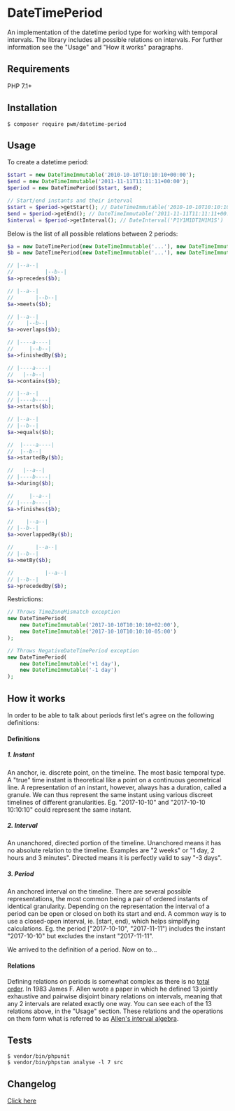 # DateTimePeriod

An implementation of the datetime period type for working with temporal intervals. The library includes all possible relations on intervals. For further information see the "Usage" and "How it works" paragraphs.

## Requirements

PHP 7.1+

## Installation

    $ composer require pwm/datetime-period

## Usage

To create a datetime period:

```php
$start = new DateTimeImmutable('2010-10-10T10:10:10+00:00');
$end = new DateTimeImmutable('2011-11-11T11:11:11+00:00');
$period = new DateTimePeriod($start, $end);

// Start/end instants and their interval
$start = $period->getStart(); // DateTimeImmutable('2010-10-10T10:10:10+00:00')
$end = $period->getEnd(); // DateTimeImmutable('2011-11-11T11:11:11+00:00')
$interval = $period->getInterval(); // DateInterval('P1Y1M1DT1H1M1S')
```

Below is the list of all possible relations between 2 periods:

```php
$a = new DateTimePeriod(new DateTimeImmutable('...'), new DateTimeImmutable('...'));
$b = new DateTimePeriod(new DateTimeImmutable('...'), new DateTimeImmutable('...'));

// |--a--|
//          |--b--|
$a->precedes($b);

// |--a--|
//       |--b--|
$a->meets($b);

// |--a--|
//    |--b--|
$a->overlaps($b);

// |----a----|
//     |--b--|
$a->finishedBy($b);

// |----a----|
//   |--b--|
$a->contains($b);

// |--a--|
// |----b----|
$a->starts($b);

// |--a--|
// |--b--|
$a->equals($b);

//  |----a----|
//  |--b--|
$a->startedBy($b);

//   |--a--|
// |----b----|
$a->during($b);

//     |--a--|
// |----b----|
$a->finishes($b);

//    |--a--|
// |--b--|
$a->overlappedBy($b);

//       |--a--|
// |--b--|
$a->metBy($b);

//          |--a--|
// |--b--|
$a->precededBy($b);
```

Restrictions:

```php
// Throws TimeZoneMismatch exception
new DateTimePeriod(
    new DateTimeImmutable('2017-10-10T10:10:10+02:00'),
    new DateTimeImmutable('2017-10-10T10:10:10-05:00')
);

// Throws NegativeDateTimePeriod exception
new DateTimePeriod(
    new DateTimeImmutable('+1 day'),
    new DateTimeImmutable('-1 day')
);
```

## How it works

In order to be able to talk about periods first let's agree on the following definitions:

#### Definitions

##### 1. Instant
An anchor, ie. discrete point, on the timeline. The most basic temporal type. A "true" time instant is theoretical like a point on a continuous geometrical line. A representation of an instant, however, always has a duration, called a granule. We can thus represent the same instant using various discreet timelines of different granularities. Eg. "2017-10-10" and "2017-10-10 10:10:10" could represent the same instant.

##### 2. Interval
An unanchored, directed portion of the timeline. Unanchored means it has no absolute relation to the timeline. Examples are "2 weeks" or "1 day, 2 hours and 3 minutes". Directed means it is perfectly valid to say "-3 days".

##### 3. Period
An anchored interval on the timeline. There are several possible representations, the most common being a pair of ordered instants of identical granularity. Depending on the representation the interval of a period can be open or closed on both its start and end. A common way is to use a closed-open interval, ie. [start, end), which helps simplifying calculations. Eg. the period ["2017-10-10", "2017-11-11") includes the instant "2017-10-10" but excludes the instant "2017-11-11".

We arrived to the definition of a period. Now on to...

#### Relations

Defining relations on periods is somewhat complex as there is no [total order](https://en.wikipedia.org/wiki/Total_order). In 1983 James F. Allen wrote a paper in which he defined 13 jointly exhaustive and pairwise disjoint binary relations on intervals, meaning that any 2 intervals are related exactly one way. You can see each of the 13 relations above, in the "Usage" section. These relations and the operations on them form what is referred to as [Allen's interval algebra](https://www.ics.uci.edu/~alspaugh/cls/shr/allen.html).

## Tests

	$ vendor/bin/phpunit
	$ vendor/bin/phpstan analyse -l 7 src

## Changelog

[Click here](changelog.md)
